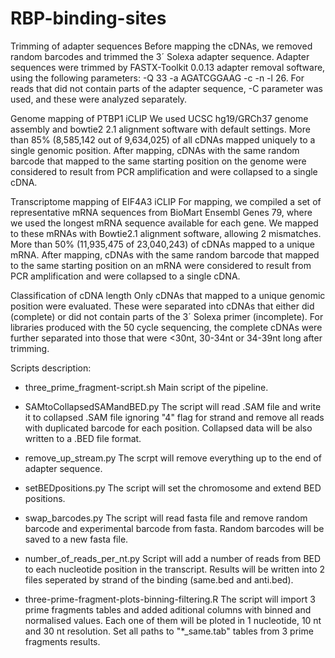 # RBP-binding-sites

Trimming of adapter sequences
Before mapping the cDNAs, we removed random barcodes and trimmed the 3´ Solexa adapter sequence. Adapter sequences were trimmed by FASTX-Toolkit 0.0.13 adapter removal software, using the following parameters: -Q 33 -a AGATCGGAAG -c -n -l 26. For reads that did not contain parts of the adapter sequence, -C parameter was used, and these were analyzed separately.

Genome mapping of PTBP1 iCLIP
We used UCSC hg19/GRCh37 genome assembly and bowtie2 2.1 alignment software with default settings. More than 85% (8,585,142 out of 9,634,025) of all cDNAs mapped uniquely to a single genomic position. After mapping, cDNAs with the same random barcode that mapped to the same starting position on the genome were considered to result from PCR amplification and were collapsed to a single cDNA.

Transcriptome mapping of EIF4A3 iCLIP
For mapping, we compiled a set of representative mRNA sequences from BioMart Ensembl Genes 79, where we used the longest mRNA sequence available for each gene. We mapped to these mRNAs with Bowtie2.1 alignment software, allowing 2 mismatches. More than 50% (11,935,475 of 23,040,243) of cDNAs mapped to a unique mRNA. After mapping, cDNAs with the same random barcode that mapped to the same starting position on an mRNA were considered to result from PCR amplification and were collapsed to a single cDNA.

Classification of cDNA length
Only cDNAs that mapped to a unique genomic position were evaluated. These were separated into cDNAs that either did (complete) or did not contain parts of the 3´ Solexa primer (incomplete). For libraries produced with the 50 cycle sequencing, the complete cDNAs were further separated into those that were <30nt, 30-34nt or 34-39nt long after trimming. 

Scripts description:
 - three_prime_fragment-script.sh
Main script of the pipeline.

 - SAMtoCollapsedSAMandBED.py 
The script will read .SAM file and write it to collapsed .SAM file ignoring "4" flag for strand and remove all 
reads with duplicated barcode for each position. Collapsed data will be also written to  a .BED file format.

 - remove_up_stream.py
The scrpt will remove everything up to the end of adapter sequence.

 - setBEDpositions.py
The script will set the chromosome and extend BED positions.

 - swap_barcodes.py
The script will read fasta file and remove random barcode and experimental barcode from fasta. Random barcodes 
will be saved to a new fasta file.

 - number_of_reads_per_nt.py
Script will add a number of reads from BED to each nucleotide position in the transcript. Results will be written into 2 files 
seperated by strand of the binding (same.bed and anti.bed).

 - three-prime-fragment-plots-binning-filtering.R
The script will import 3 prime fragments tables and added aditional columns with binned and normalised values. 
Each one of them will be ploted in 1 nucleotide, 10 nt and 30 nt resolution. Set all paths to "*_same.tab" tables 
from 3 prime fragments results.
